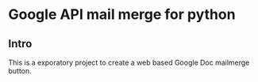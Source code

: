 # Google API mail merge for python

## Intro

This is a exporatory project to create a web based Google Doc mailmerge button. 